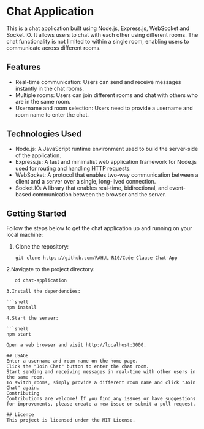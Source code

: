 # Chat Application

This is a chat application built using Node.js, Express.js, WebSocket and Socket.IO. It allows users to chat with each other using different rooms. The chat functionality is not limited to within a single room, enabling users to communicate across different rooms.

## Features

- Real-time communication: Users can send and receive messages instantly in the chat rooms.
- Multiple rooms: Users can join different rooms and chat with others who are in the same room.
- Username and room selection: Users need to provide a username and room name to enter the chat.

## Technologies Used

- Node.js: A JavaScript runtime environment used to build the server-side of the application.
- Express.js: A fast and minimalist web application framework for Node.js used for routing and handling HTTP requests.
- WebSocket: A protocol that enables two-way communication between a client and a server over a single, long-lived connection.
- Socket.IO: A library that enables real-time, bidirectional, and event-based communication between the browser and the server.

## Getting Started

Follow the steps below to get the chat application up and running on your local machine:

1. Clone the repository:

   ```shell
   git clone https://github.com/RAHUL-R10/Code-Clause-Chat-App
2.Navigate to the project directory:

   ```shell
      cd chat-application

3.Install the dependencies:

```shell
npm install

4.Start the server:

```shell
npm start

Open a web browser and visit http://localhost:3000.

## USAGE
Enter a username and room name on the home page.
Click the "Join Chat" button to enter the chat room.
Start sending and receiving messages in real-time with other users in the same room.
To switch rooms, simply provide a different room name and click "Join Chat" again.
Contributing
Contributions are welcome! If you find any issues or have suggestions for improvements, please create a new issue or submit a pull request.

## Licence 
This project is licensed under the MIT License.
